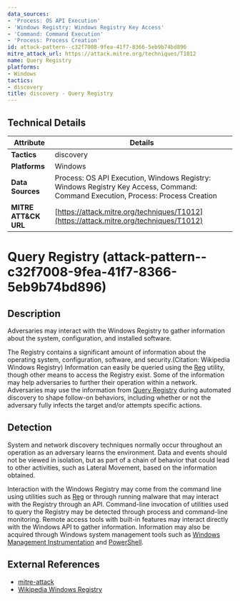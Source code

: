 ```yaml
---
data_sources:
- 'Process: OS API Execution'
- 'Windows Registry: Windows Registry Key Access'
- 'Command: Command Execution'
- 'Process: Process Creation'
id: attack-pattern--c32f7008-9fea-41f7-8366-5eb9b74bd896
mitre_attack_url: https://attack.mitre.org/techniques/T1012
name: Query Registry
platforms:
- Windows
tactics:
- discovery
title: discovery - Query Registry
---
```


## Technical Details

| Attribute | Details |
|-----------|----------|
| **Tactics** | discovery |
| **Platforms** | Windows |
| **Data Sources** | Process: OS API Execution, Windows Registry: Windows Registry Key Access, Command: Command Execution, Process: Process Creation |
| **MITRE ATT&CK URL** | [https://attack.mitre.org/techniques/T1012](https://attack.mitre.org/techniques/T1012) |

# Query Registry (attack-pattern--c32f7008-9fea-41f7-8366-5eb9b74bd896)

## Description
Adversaries may interact with the Windows Registry to gather information about the system, configuration, and installed software.

The Registry contains a significant amount of information about the operating system, configuration, software, and security.(Citation: Wikipedia Windows Registry) Information can easily be queried using the [Reg](https://attack.mitre.org/software/S0075) utility, though other means to access the Registry exist. Some of the information may help adversaries to further their operation within a network. Adversaries may use the information from [Query Registry](https://attack.mitre.org/techniques/T1012) during automated discovery to shape follow-on behaviors, including whether or not the adversary fully infects the target and/or attempts specific actions.

## Detection
System and network discovery techniques normally occur throughout an operation as an adversary learns the environment. Data and events should not be viewed in isolation, but as part of a chain of behavior that could lead to other activities, such as Lateral Movement, based on the information obtained.

Interaction with the Windows Registry may come from the command line using utilities such as [Reg](https://attack.mitre.org/software/S0075) or through running malware that may interact with the Registry through an API. Command-line invocation of utilities used to query the Registry may be detected through process and command-line monitoring. Remote access tools with built-in features may interact directly with the Windows API to gather information. Information may also be acquired through Windows system management tools such as [Windows Management Instrumentation](https://attack.mitre.org/techniques/T1047) and [PowerShell](https://attack.mitre.org/techniques/T1059/001).

## External References
- [mitre-attack](https://attack.mitre.org/techniques/T1012)
- [Wikipedia Windows Registry](https://en.wikipedia.org/wiki/Windows_Registry)
